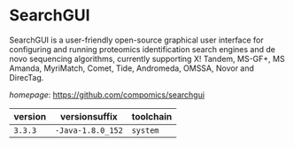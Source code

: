 # SearchGUI

SearchGUI is a user-friendly open-source graphical user interface for configuring and  running proteomics identification search engines and de novo sequencing algorithms,  currently supporting X! Tandem, MS-GF+, MS Amanda, MyriMatch, Comet, Tide, Andromeda, OMSSA,  Novor and DirecTag.

*homepage*: <https://github.com/compomics/searchgui>

version | versionsuffix | toolchain
--------|---------------|----------
``3.3.3`` | ``-Java-1.8.0_152`` | ``system``
